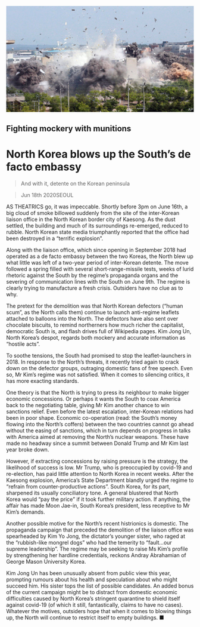 ![](./images/20200620_ASP502.jpg)

## Fighting mockery with munitions

# North Korea blows up the South’s de facto embassy

> And with it, detente on the Korean peninsula

> Jun 18th 2020SEOUL

AS THEATRICS go, it was impeccable. Shortly before 3pm on June 16th, a big cloud of smoke billowed suddenly from the site of the inter-Korean liaison office in the North Korean border city of Kaesong. As the dust settled, the building and much of its surroundings re-emerged, reduced to rubble. North Korean state media triumphantly reported that the office had been destroyed in a “terrific explosion”.

Along with the liaison office, which since opening in September 2018 had operated as a de facto embassy between the two Koreas, the North blew up what little was left of a two-year period of inter-Korean detente. The move followed a spring filled with several short-range-missile tests, weeks of lurid rhetoric against the South by the regime’s propaganda organs and the severing of communication lines with the South on June 9th. The regime is clearly trying to manufacture a fresh crisis. Outsiders have no clue as to why.

The pretext for the demolition was that North Korean defectors (“human scum”, as the North calls them) continue to launch anti-regime leaflets attached to balloons into the North. The defectors have also sent over chocolate biscuits, to remind northerners how much richer the capitalist, democratic South is, and flash drives full of Wikipedia pages. Kim Jong Un, North Korea’s despot, regards both mockery and accurate information as “hostile acts”.

To soothe tensions, the South had promised to stop the leaflet-launchers in 2018. In response to the North’s threats, it recently tried again to crack down on the defector groups, outraging domestic fans of free speech. Even so, Mr Kim’s regime was not satisfied. When it comes to silencing critics, it has more exacting standards.

One theory is that the North is trying to press its neighbour to make bigger economic concessions. Or perhaps it wants the South to coax America back to the negotiating table, giving Mr Kim another chance to win sanctions relief. Even before the latest escalation, inter-Korean relations had been in poor shape. Economic co-operation (read: the South’s money flowing into the North’s coffers) between the two countries cannot go ahead without the easing of sanctions, which in turn depends on progress in talks with America aimed at removing the North’s nuclear weapons. These have made no headway since a summit between Donald Trump and Mr Kim last year broke down.

However, if extracting concessions by raising pressure is the strategy, the likelihood of success is low. Mr Trump, who is preoccupied by covid-19 and re-election, has paid little attention to North Korea in recent weeks. After the Kaesong explosion, America’s State Department blandly urged the regime to “refrain from counter-productive actions”. South Korea, for its part, sharpened its usually conciliatory tone. A general blustered that North Korea would “pay the price” if it took further military action. If anything, the affair has made Moon Jae-in, South Korea’s president, less receptive to Mr Kim’s demands.

Another possible motive for the North’s recent histrionics is domestic. The propaganda campaign that preceded the demolition of the liaison office was spearheaded by Kim Yo Jong, the dictator’s younger sister, who raged at the “rubbish-like mongrel dogs” who had the temerity to “fault...our supreme leadership”. The regime may be seeking to raise Ms Kim’s profile by strengthening her hardline credentials, reckons Andray Abrahamian of George Mason University Korea.

Kim Jong Un has been unusually absent from public view this year, prompting rumours about his health and speculation about who might succeed him. His sister tops the list of possible candidates. An added bonus of the current campaign might be to distract from domestic economic difficulties caused by North Korea’s stringent quarantine to shield itself against covid-19 (of which it still, fantastically, claims to have no cases). Whatever the motives, outsiders hope that when it comes to blowing things up, the North will continue to restrict itself to empty buildings. ■